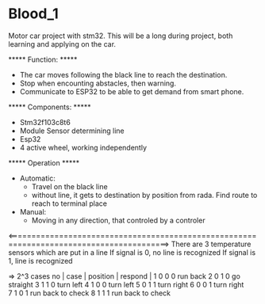 # Blood_1
Motor car project with stm32. This will be a long during project, both learning and applying on the car.

***** Function: *****
- The car moves following the black line to reach the destination.
- Stop when encounting abstacles, then warning.
- Communicate to ESP32 to be able to get demand from smart phone.

***** Components: *****
- Stm32f103c8t6
- Module Sensor determining line
- Esp32
- 4 active wheel, working independently

***** Operation *****
- Automatic:
  + Travel on the black line
  + without line, it gets to destination by position from rada. Find route to reach to terminal place
- Manual:
  + Moving in any direction, that controled by a controler

<=========================================================================================>
There are 3 temperature sensors which are put in a line
If signal is 0, no line is recognized
If signal is 1, line is recognized

=> 2^3 cases
   no      |     case          |        position      |          respond          |
   1             0 0 0                                          run back
   2             0 1 0                                          go straight
   3             1 1 0                                          turn left
   4             1 0 0                                          turn left
   5             0 1 1                                          turn right
   6             0 0 1                                          turn right             
   7             1 0 1                                          run back to check 
   8             1 1 1                                          run back to check
   

